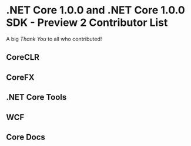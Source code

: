 # .NET Core 1.0.0 and .NET Core 1.0.0 SDK - Preview 2 Contributor List

A big *Thank You* to all who contributed!

## CoreCLR

## CoreFX

## .NET Core Tools

## WCF

## Core Docs
